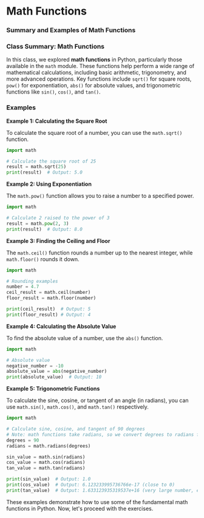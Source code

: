 # Math Functions

### Summary and Examples of Math Functions

### **Class Summary: Math Functions**

In this class, we explored **math functions** in Python, particularly those available in the `math` module. These functions help perform a wide range of mathematical calculations, including basic arithmetic, trigonometry, and more advanced operations. Key functions include `sqrt()` for square roots, `pow()` for exponentiation, `abs()` for absolute values, and trigonometric functions like `sin()`, `cos()`, and `tan()`.

### **Examples**

**Example 1: Calculating the Square Root**

To calculate the square root of a number, you can use the `math.sqrt()` function.

```python
import math

# Calculate the square root of 25
result = math.sqrt(25)
print(result)  # Output: 5.0

```

**Example 2: Using Exponentiation**

The `math.pow()` function allows you to raise a number to a specified power.

```python
import math

# Calculate 2 raised to the power of 3
result = math.pow(2, 3)
print(result)  # Output: 8.0

```

**Example 3: Finding the Ceiling and Floor**

The `math.ceil()` function rounds a number up to the nearest integer, while `math.floor()` rounds it down.

```python
import math

# Rounding examples
number = 4.7
ceil_result = math.ceil(number)
floor_result = math.floor(number)

print(ceil_result)  # Output: 5
print(floor_result) # Output: 4

```

**Example 4: Calculating the Absolute Value**

To find the absolute value of a number, use the `abs()` function.

```python
import math

# Absolute value
negative_number = -10
absolute_value = abs(negative_number)
print(absolute_value)  # Output: 10

```

**Example 5: Trigonometric Functions**

To calculate the sine, cosine, or tangent of an angle (in radians), you can use `math.sin()`, `math.cos()`, and `math.tan()` respectively.

```python
import math

# Calculate sine, cosine, and tangent of 90 degrees
# Note: math functions take radians, so we convert degrees to radians first
degrees = 90
radians = math.radians(degrees)

sin_value = math.sin(radians)
cos_value = math.cos(radians)
tan_value = math.tan(radians)

print(sin_value)  # Output: 1.0
print(cos_value)  # Output: 6.123233995736766e-17 (close to 0)
print(tan_value)  # Output: 1.633123935319537e+16 (very large number, essentially infinity)

```

These examples demonstrate how to use some of the fundamental math functions in Python. Now, let's proceed with the exercises.